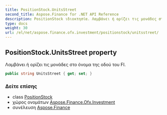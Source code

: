 ```yaml
---
title: PositionStock.UnitsStreet
second_title: Aspose.Finance for .NET API Reference
description: PositionStock ιδιοκτησία. Λαμβάνει ή ορίζει τις μονάδες στο όνομα της οδού του FI.
type: docs
weight: 30
url: /el/net/aspose.finance.ofx.investment/positionstock/unitsstreet/
---
```

## PositionStock.UnitsStreet property

Λαμβάνει ή ορίζει τις μονάδες στο όνομα της οδού του FI.

```csharp
public string UnitsStreet { get; set; }
```

### Δείτε επίσης

* class [PositionStock](../)
* χώρος ονομάτων [Aspose.Finance.Ofx.Investment](../../positionstock/)
* συνέλευση [Aspose.Finance](../../../)


